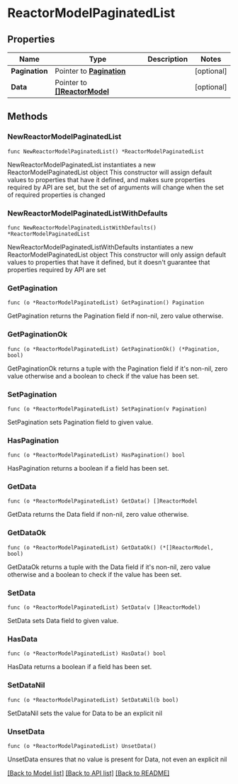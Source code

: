 # ReactorModelPaginatedList

## Properties

Name | Type | Description | Notes
------------ | ------------- | ------------- | -------------
**Pagination** | Pointer to [**Pagination**](Pagination.md) |  | [optional] 
**Data** | Pointer to [**[]ReactorModel**](ReactorModel.md) |  | [optional] 

## Methods

### NewReactorModelPaginatedList

`func NewReactorModelPaginatedList() *ReactorModelPaginatedList`

NewReactorModelPaginatedList instantiates a new ReactorModelPaginatedList object
This constructor will assign default values to properties that have it defined,
and makes sure properties required by API are set, but the set of arguments
will change when the set of required properties is changed

### NewReactorModelPaginatedListWithDefaults

`func NewReactorModelPaginatedListWithDefaults() *ReactorModelPaginatedList`

NewReactorModelPaginatedListWithDefaults instantiates a new ReactorModelPaginatedList object
This constructor will only assign default values to properties that have it defined,
but it doesn't guarantee that properties required by API are set

### GetPagination

`func (o *ReactorModelPaginatedList) GetPagination() Pagination`

GetPagination returns the Pagination field if non-nil, zero value otherwise.

### GetPaginationOk

`func (o *ReactorModelPaginatedList) GetPaginationOk() (*Pagination, bool)`

GetPaginationOk returns a tuple with the Pagination field if it's non-nil, zero value otherwise
and a boolean to check if the value has been set.

### SetPagination

`func (o *ReactorModelPaginatedList) SetPagination(v Pagination)`

SetPagination sets Pagination field to given value.

### HasPagination

`func (o *ReactorModelPaginatedList) HasPagination() bool`

HasPagination returns a boolean if a field has been set.

### GetData

`func (o *ReactorModelPaginatedList) GetData() []ReactorModel`

GetData returns the Data field if non-nil, zero value otherwise.

### GetDataOk

`func (o *ReactorModelPaginatedList) GetDataOk() (*[]ReactorModel, bool)`

GetDataOk returns a tuple with the Data field if it's non-nil, zero value otherwise
and a boolean to check if the value has been set.

### SetData

`func (o *ReactorModelPaginatedList) SetData(v []ReactorModel)`

SetData sets Data field to given value.

### HasData

`func (o *ReactorModelPaginatedList) HasData() bool`

HasData returns a boolean if a field has been set.

### SetDataNil

`func (o *ReactorModelPaginatedList) SetDataNil(b bool)`

 SetDataNil sets the value for Data to be an explicit nil

### UnsetData
`func (o *ReactorModelPaginatedList) UnsetData()`

UnsetData ensures that no value is present for Data, not even an explicit nil

[[Back to Model list]](../README.md#documentation-for-models) [[Back to API list]](../README.md#documentation-for-api-endpoints) [[Back to README]](../README.md)


